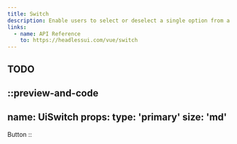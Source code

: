 ```yaml
---
title: Switch
description: Enable users to select or deselect a single option from a set of choices
links:
  - name: API Reference
    to: https://headlessui.com/vue/switch
---
```


## TODO

::preview-and-code
---
name: UiSwitch
props:
  type: 'primary'
  size: 'md'
---
Button
::

